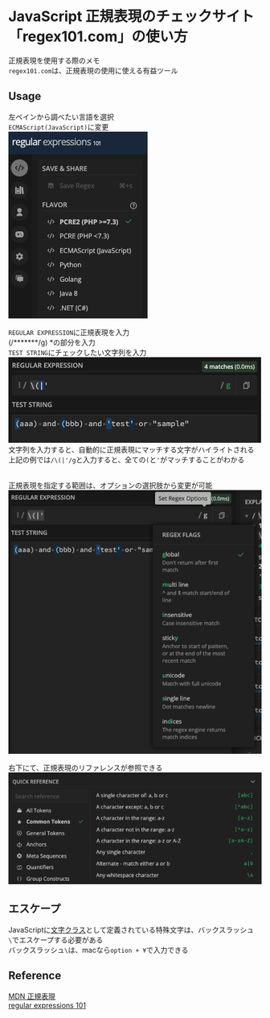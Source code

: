 # JavaScript 正規表現のチェックサイト「regex101.com」の使い方

正規表現を使用する際のメモ<br>
`regex101.com`は、正規表現の使用に使える有益ツール

## Usage
左ペインから調べたい言語を選択<br>
`ECMAScript(JavaScript)`に変更<br>
![101](img/101_pane.png)

`REGULAR EXPRESSION`に正規表現を入力<br>
(/*******/g) *の部分を入力<br>
`TEST STRING`にチェックしたい文字列を入力<br>
![101](img/101_test_string.png)<br>
文字列を入力すると、自動的に正規表現にマッチする文字がハイライトされる<br>
上記の例では`/\(|'/g`と入力すると、全ての`(`と`'`がマッチすることがわかる<br>
<br>

正規表現を指定する範囲は、オプションの選択肢から変更が可能<br>
![101](img/101_options.png)<br>

右下にて、正規表現のリファレンスが参照できる<br>
![101](img/101_reference.png)<br>

## エスケープ
JavaScriptに[文字クラス](https://developer.mozilla.org/ja/docs/Web/JavaScript/Guide/Regular_Expressions/Character_Classes)として定義されている特殊文字は、バックスラッシュ`\`でエスケープする必要がある<br>
バックスラッシュ`\`は、macなら`option + ¥`で入力できる

## Reference
[MDN 正規表現](https://developer.mozilla.org/ja/docs/Web/JavaScript/Guide/Regular_Expressions)<br>
[regular expressions 101](https://regex101.com/)<br>
